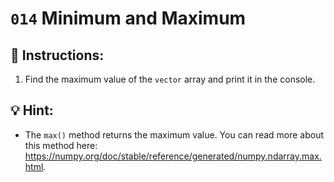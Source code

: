 # `014` Minimum and Maximum

## 📝 Instructions:

1. Find the maximum value of the `vector` array and print it in the console.

## 💡 Hint:

+ The `max()` method returns the maximum value. You can read more about this method here: https://numpy.org/doc/stable/reference/generated/numpy.ndarray.max.html.
